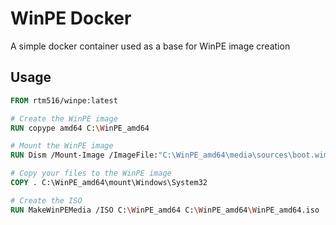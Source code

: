 # WinPE Docker
A simple docker container used as a base for WinPE image creation

## Usage
```Dockerfile
FROM rtm516/winpe:latest

# Create the WinPE image
RUN copype amd64 C:\WinPE_amd64

# Mount the WinPE image
RUN Dism /Mount-Image /ImageFile:"C:\WinPE_amd64\media\sources\boot.wim" /index:1 /MountDir:"C:\WinPE_amd64\mount"

# Copy your files to the WinPE image
COPY . C:\WinPE_amd64\mount\Windows\System32

# Create the ISO
RUN MakeWinPEMedia /ISO C:\WinPE_amd64 C:\WinPE_amd64\WinPE_amd64.iso
```